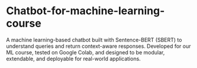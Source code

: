 # Chatbot-for-machine-learning-course
A machine learning-based chatbot built with Sentence-BERT (SBERT) to understand queries and return context-aware responses. Developed for our ML course, tested on Google Colab, and designed to be modular, extendable, and deployable for real-world applications.
